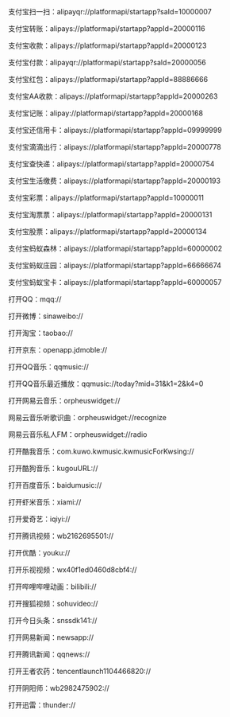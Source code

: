支付宝扫一扫：alipayqr://platformapi/startapp?saId=10000007

支付宝转账：alipays://platformapi/startapp?appId=20000116

支付宝收款：alipays://platformapi/startapp?appId=20000123

支付宝付款：alipayqr://platformapi/startapp?sald=20000056

支付宝红包：alipays://platformapi/startapp?appId=88886666

支付宝AA收款：alipays://platformapi/startapp?appId=20000263

支付宝记账：alipay://platformapi/startapp?appId=20000168

支付宝还信用卡：alipays://platformapi/startapp?appId=09999999

支付宝滴滴出行：alipays://platformapi/startapp?appId=20000778

支付宝查快递：alipays://platformapi/startapp?appId=20000754

支付宝生活缴费：alipays://platformapi/startapp?appId=20000193

支付宝彩票：alipays://platformapi/startapp?appId=10000011

支付宝淘票票：alipays://platformapi/startapp?appId=20000131

支付宝股票：alipays://platformapi/startapp?appId=20000134

支付宝蚂蚁森林：alipays://platformapi/startapp?appId=60000002

支付宝蚂蚁庄园：alipays://platformapi/startapp?appId=66666674

支付宝蚂蚁宝卡：alipays://platformapi/startapp?appId=60000057

打开QQ：mqq://

打开微博：sinaweibo:// 

打开淘宝：taobao://

打开京东：openapp.jdmoble://

打开QQ音乐：qqmusic://

打开QQ音乐最近播放：qqmusic://today?mid=31&k1=2&k4=0

打开网易云音乐：orpheuswidget://

网易云音乐听歌识曲：orpheuswidget://recognize

网易云音乐私人FM：orpheuswidget://radio

打开酷我音乐：com.kuwo.kwmusic.kwmusicForKwsing://

打开酷狗音乐：kugouURL://

打开百度音乐：baidumusic://

打开虾米音乐：xiami://

打开爱奇艺：iqiyi://

打开腾讯视频：wb2162695501://

打开优酷：youku://

打开乐视视频：wx40f1ed0460d8cbf4://

打开哔哩哔哩动画：bilibili://

打开搜狐视频：sohuvideo://

打开今日头条：snssdk141://

打开网易新闻：newsapp://

打开腾讯新闻：qqnews://

打开王者农药：tencentlaunch1104466820://

打开阴阳师：wb2982475902://

打开迅雷：thunder://